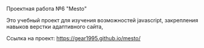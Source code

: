 Проектная работа №6 "Mesto"

Это учебный проект для изучения возможностей javascript, закрепления навыков верстки адаптивного сайта,

Ссылка на проект: https://gear1995.github.io/mesto/
